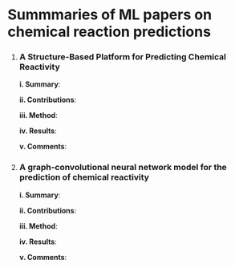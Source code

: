 # Summmaries of ML papers on chemical reaction predictions

1. ### A Structure-Based Platform for Predicting Chemical Reactivity

    __i. Summary__:
  
    __ii. Contributions__:
  
    __iii. Method__:
  
    __iv. Results__:
  
    __v. Comments__:
    
1. ### A graph-convolutional neural network model for the prediction of chemical reactivity
    
     __i. Summary__:
  
    __ii. Contributions__:
  
    __iii. Method__:
  
    __iv. Results__:
  
    __v. Comments__:
